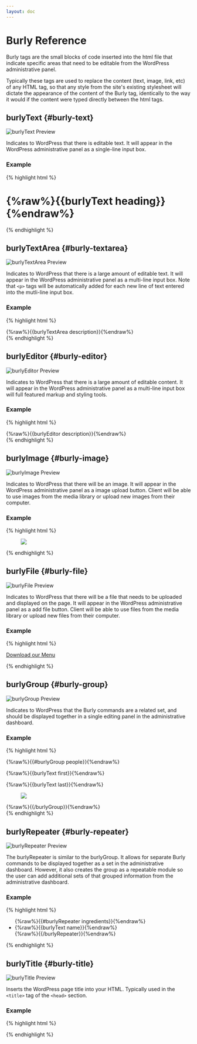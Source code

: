 ```yaml
---
layout: doc
---
```


# Burly Reference

Burly tags are the small blocks of code inserted into the html file that indicate specific areas that need to be editable from the WordPress administrative panel.

Typically these tags are used to replace the content (text, image, link, etc) of any HTML tag, so that any style from the site's existing stylesheet will dictate the appearance of the content of the Burly tag, identically to the way it would if the content were typed directly between the html tags.

## burlyText {#burly-text}

![burlyText Preview](/assets/img/burlyText.jpg)

Indicates to WordPress that there is editable text. It will appear in the WordPress administrative panel as a single-line input box.

### Example

{% highlight html %}
<h1>{%raw%}{{burlyText heading}}{%endraw%}</h1>
{% endhighlight %}

## burlyTextArea {#burly-textarea}

![burlyTextArea Preview](/assets/img/burlyTextArea.jpg)

Indicates to WordPress that there is a large amount of editable text. It will appear in the WordPress administrative panel as a multi-line input box. Note that `<p>` tags will be automatically added for each new line of text entered into the mutli-line input box.

### Example

{% highlight html %}
<div class="my-desc">
    {%raw%}{{burlyTextArea description}}{%endraw%}
</div>
{% endhighlight %}

## burlyEditor {#burly-editor}

![burlyEditor Preview](/assets/img/burlyEditor.jpg)

Indicates to WordPress that there is a large amount of editable content. It will appear in the WordPress administrative panel as a multi-line input box will full featured markup and styling tools.

### Example

{% highlight html %}
<div class="my-desc">
    {%raw%}{{burlyEditor description}}{%endraw%}
</div>
{% endhighlight %}

## burlyImage {#burly-image}

![burlyImage Preview](/assets/img/burlyImage.jpg)

Indicates to WordPress that there will be an image. It will appear in the WordPress administrative panel as a image upload button. Client will be able to use images from the media library or upload new images from their computer.

### Example

{% highlight html %}
<figure class="hero">
    <img src="{%raw%}{{burlyImage hero}}{%endraw%}"/>
</figure>
{% endhighlight %}

## burlyFile {#burly-file}

![burlyFile Preview](/assets/img/burlyFile.jpg)

Indicates to WordPress that there will be a file that needs to be uploaded and displayed on the page. It will appear in the WordPress administrative panel as a add file button. Client will be able to use files from the media library or upload new files from their computer.

### Example

{% highlight html %}
<p>
  <a href="{%raw%}{{burlyFile file}}{%endraw%}">Download our Menu</a>
</p>
{% endhighlight %}

## burlyGroup {#burly-group}

![burlyGroup Preview](/assets/img/burlyGroup.jpg)

Indicates to WordPress that the Burly commands are a related set, and should be displayed together in a single editing panel in the administrative dashboard.

### Example

{% highlight html %}
<div class="my-people">
    {%raw%}{{#burlyGroup people}}{%endraw%}
        <p>{%raw%}{{burlyText first}}{%endraw%}</p>
        <p>{%raw%}{{burlyText last}}{%endraw%}</p>
        <figure>
            <img src="{%raw%}{{burlyImage photo}}{%endraw%}"/>
        </figure>
    {%raw%}{{/burlyGroup}}{%endraw%}
</div>
{% endhighlight %}

## burlyRepeater {#burly-repeater}

![burlyRepeater Preview](/assets/img/burlyRepeater.jpg)

The burlyRepeater is similar to the burlyGroup. It allows for separate Burly commands to be displayed together as a set in the administrative dashboard. However, it also creates the group as a repeatable module so the user can add additional sets of that grouped information from the administrative dashboard.

### Example

{% highlight html %}
<ul>
    {%raw%}{{#burlyRepeater ingredients}}{%endraw%}
        <li>{%raw%}{{burlyText name}}{%endraw%}</li>
    {%raw%}{{/burlyRepeater}}{%endraw%}
</ul>
{% endhighlight %}

## burlyTitle {#burly-title}

![burlyTitle Preview](/assets/img/burlyTitle.png)

 Inserts the WordPress page title into your HTML. Typically used in the `<title>` tag of the `<head>` section.

### Example

{% highlight html %}
<!DOCTYPE html>
<html>
<head>
  <title>{%raw%}{{burlyTitle}}{%endraw%}</title>
</head>
<body>
</body>
</html>
{% endhighlight %}
